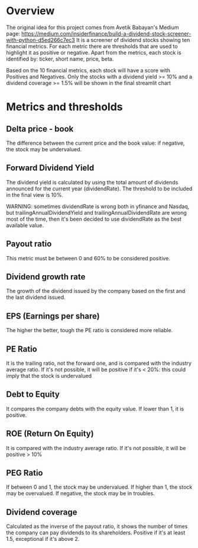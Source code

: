 # Overview
The original idea for this project comes from Avetik Babayan's Medium page: https://medium.com/insiderfinance/build-a-dividend-stock-screener-with-python-d5ed266c7ec3
It is a screener of dividend stocks showing ten financial metrics. For each metric there are thresholds that are used to highlight it as positive or negative. Apart from the metrics, each stock is identified by: ticker, short name, price, beta.

Based on the 10 financial metrics, each stock will have a score with Positives and Negatives.
Only the stocks with a dividend yield >= 10% and a dividend coverage >= 1.5% will be shown in the final
streamlit chart

# Metrics and thresholds

## Delta price - book
The difference between the current price and the book value: if negative, the stock may be undervalued.

## Forward Dividend Yield
The dividend yield is calculated by using the total amount of dividends announced for the current year (dividendRate).
The threshold to be included in the final view is 10%.

WARNING: sometimes dividendRate is wrong both in yfinance and Nasdaq, but trailingAnnualDividendYield and 
trailingAnnualDividendRate are wrong most of the time, then it's been decided to use dividendRate as the best 
available value. 

## Payout ratio
This metric must be between 0 and 60% to be considered positive.

## Dividend growth rate
The growth of the dividend issued by the company based on the first and the last dividend issued.

## EPS (Earnings per share)
The higher the better, tough the PE ratio is considered more reliable.

## PE Ratio
It is the trailing ratio, not the forward one, and is compared with the industry average ratio.
If it's not possible, it will be positive if it's < 20%: this could imply that the stock is undervalued

## Debt to Equity
It compares the company debts with the equity value. If lower than 1, it is positive.

## ROE (Return On Equity)
It is compared with the industry average ratio.
If it's not possible, it will be positive > 10%

## PEG Ratio
If between 0 and 1, the stock may be undervalued. If higher than 1, the stock may be overvalued. If negative, the stock may be in troubles.

## Dividend coverage
Calculated as the inverse of the payout ratio, it shows the number of times the company can pay dividends to its shareholders. Positive if it's at least 1.5, exceptional if it's above 2.




